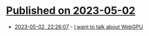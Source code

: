 # [Published on 2023-05-02](index.md)

* [2023-05-02, 22:26:07](https://lobste.rs/s/q4ment/i_want_talk_about_webgpu) - [I want to talk about WebGPU](https://cohost.org/mcc/post/1406157-i-want-to-talk-about-webgpu)

